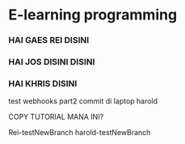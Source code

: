 # E-learning programming

### HAI GAES REI DISINI

### HAI JOS DISINI DISINI

### HAI KHRIS DISINI

test webhooks part2
commit di laptop harold

COPY TUTORIAL MANA INI?

Rei-testNewBranch
harold-testNewBranch
